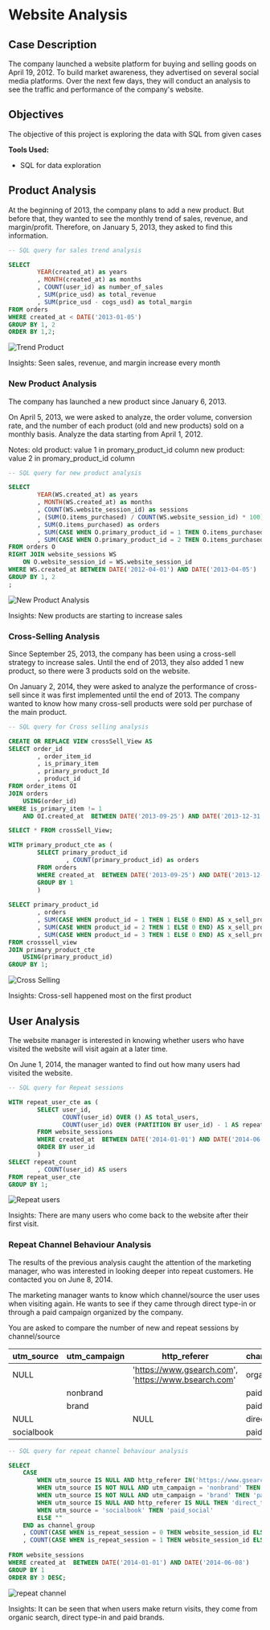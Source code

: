 # Website Analysis 

## Case Description

The company launched a website platform for buying and selling goods on April 19, 2012.
To build market awareness, they advertised on several social media platforms. 
Over the next few days, they will conduct an analysis to see the traffic and performance of the company's website.

## Objectives

The objective of this project is exploring the data with SQL from given cases

**Tools Used:**
- SQL for data exploration


## Product Analysis

At the beginning of 2013, the company plans to add a new product. But before that, they wanted to see the monthly trend of sales, revenue, and margin/profit.
Therefore, on January 5, 2013, they asked to find this information.


```sql
-- SQL query for sales trend analysis

SELECT 
		YEAR(created_at) as years
        , MONTH(created_at) as months
        , COUNT(user_id) as number_of_sales
        , SUM(price_usd) as total_revenue
        , SUM(price_usd - cogs_usd) as total_margin
FROM orders
WHERE created_at < DATE('2013-01-05')
GROUP BY 1, 2
ORDER BY 1,2;
```

![Trend Product](https://github.com/FernandaAlfian/Portofolio-Project/assets/98755428/4674d548-0837-4137-a9ca-9b4b9c1e072f)

Insights: Seen sales, revenue, and margin increase every month


### New Product Analysis

The company has launched a new product since January 6, 2013.

On April 5, 2013, we were asked to analyze, the order volume, conversion rate, and the number of each product (old and new products) sold on a monthly basis. Analyze the data starting from April 1, 2012.

Notes: 
old product: value 1 in promary_product_id column
new product: value 2 in promary_product_id column


```sql
-- SQL query for new product analysis

SELECT 
		YEAR(WS.created_at) as years
        , MONTH(WS.created_at) as months
        , COUNT(WS.website_session_id) as sessions
        , (SUM(O.items_purchased) / COUNT(WS.website_session_id) * 100) as conv_rate
        , SUM(O.items_purchased) as orders
        , SUM(CASE WHEN O.primary_product_id = 1 THEN O.items_purchased ELSE 0 END) as product_one_orders
        , SUM(CASE WHEN O.primary_product_id = 2 THEN O.items_purchased ELSE 0 END) as product_two_orders
FROM orders O
RIGHT JOIN website_sessions WS
	ON O.website_session_id = WS.website_session_id
WHERE WS.created_at BETWEEN DATE('2012-04-01') AND DATE('2013-04-05')
GROUP BY 1, 2
;
```

![New Product Analysis](https://github.com/FernandaAlfian/Portofolio-Project/assets/98755428/0f52fcf4-4972-4057-9077-8301a915ed6b)

Insights: New products are starting to increase sales


### Cross-Selling Analysis
Since September 25, 2013, the company has been using a cross-sell strategy to increase sales. Until the end of 2013, they also added 1 new product, so there were 3 products sold on the website.

On January 2, 2014, they were asked to analyze the performance of cross-sell since it was first implemented until the end of 2013.
The company wanted to know how many cross-sell products were sold per purchase of the main product.



```sql
-- SQL query for Cross selling analysis

CREATE OR REPLACE VIEW crossSell_View AS
SELECT order_id
		, order_item_id
        , is_primary_item
        , primary_product_Id
        , product_id
FROM order_items OI
JOIN orders
	USING(order_id)
WHERE is_primary_item != 1
	AND OI.created_at  BETWEEN DATE('2013-09-25') AND DATE('2013-12-31');

SELECT * FROM crossSell_View;

WITH primary_product_cte as (
		SELECT primary_product_id
				, COUNT(primary_product_id) as orders
		FROM orders
		WHERE created_at  BETWEEN DATE('2013-09-25') AND DATE('2013-12-31')
		GROUP BY 1
        )
        
SELECT primary_product_id
		, orders
		, SUM(CASE WHEN product_id = 1 THEN 1 ELSE 0 END) AS x_sell_prod1
		, SUM(CASE WHEN product_id = 2 THEN 1 ELSE 0 END) AS x_sell_prod2
		, SUM(CASE WHEN product_id = 3 THEN 1 ELSE 0 END) AS x_sell_prod3
FROM crosssell_view
JOIN primary_product_cte
	USING(primary_product_id)
GROUP BY 1;
```
![Cross Selling](https://github.com/FernandaAlfian/Portofolio-Project/assets/98755428/4cbf0e65-30db-44ff-8166-ea06d238a7be)

Insights: Cross-sell happened most on the first product


## User Analysis
The website manager is interested in knowing whether users who have visited the website will visit again at a later time.

On June 1, 2014, the manager wanted to find out how many users had visited the website.


```sql
-- SQL query for Repeat sessions

WITH repeat_user_cte as (		
        SELECT user_id,
			   COUNT(user_id) OVER () AS total_users,
			   COUNT(user_id) OVER (PARTITION BY user_id) - 1 AS repeat_count
		FROM website_sessions
        WHERE created_at  BETWEEN DATE('2014-01-01') AND DATE('2014-06-01')
		ORDER BY user_id
        )
SELECT repeat_count
		, COUNT(user_id) AS users
FROM repeat_user_cte
GROUP BY 1;
```
![Repeat users](https://github.com/FernandaAlfian/Portofolio-Project/assets/98755428/18617414-f8d2-41e8-9ff6-edfdfb7be288)

Insights: There are many users who come back to the website after their first visit.


### Repeat Channel Behaviour Analysis

The results of the previous analysis caught the attention of the marketing manager, who was interested in looking deeper into repeat customers. He contacted you on June 8, 2014.

The marketing manager wants to know which channel/source the user uses when visiting again. He wants to see if they came through direct type-in or through a paid campaign organized by the company.

You are asked to compare the number of new and repeat sessions by channel/source


| utm_source | utm_campaign | http_referer                                      | channel_group |
|------------|--------------|---------------------------------------------------|----------------|
| NULL       |          | 'https://www.gsearch.com', 'https://www.bsearch.com' | organic_search |
|        | nonbrand     |                                                   | paid_nonbrand  |
|        | brand        |                                                   | paid_brand     |
| NULL       |          | NULL                                              | direct_type_in |
| socialbook |          |                                                   | paid_social    |



```sql
-- SQL query for repeat channel behaviour analysis

SELECT 
	CASE
		WHEN utm_source IS NULL AND http_referer IN('https://www.gsearch.com', 'https://www.bsearch.com') THEN 'organic_search'
        WHEN utm_source IS NOT NULL AND utm_campaign = 'nonbrand' THEN 'paid_nonbrand'
        WHEN utm_source IS NOT NULL AND utm_campaign = 'brand' THEN 'paid_brand'
        WHEN utm_source IS NULL AND http_referer IS NULL THEN 'direct_type_in'
        WHEN utm_source	= 'socialbook' THEN 'paid_social'
		ELSE ""
    END as channel_group
    , COUNT(CASE WHEN is_repeat_session = 0 THEN website_session_id ELSE NULL END) as new_sessinos
    , COUNT(CASE WHEN is_repeat_session = 1 THEN website_session_id ELSE NULL END) as repeat_sessions
    
FROM website_sessions
WHERE created_at  BETWEEN DATE('2014-01-01') AND DATE('2014-06-08')
GROUP BY 1
ORDER BY 3 DESC;

```
![repeat channel ](https://github.com/FernandaAlfian/Portofolio-Project/assets/98755428/ca79ecdb-3842-4f96-872a-4f54ff9cc077)

Insights: It can be seen that when users make return visits, they come from organic search, direct type-in and paid brands.
